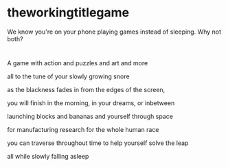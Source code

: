 # theworkingtitlegame
We know you're on your phone playing games instead of sleeping. Why not both?
#
A game with action and puzzles and art and more

all to the tune of your slowly growing snore

as the blackness fades in from the edges of the screen,

you will finish in the morning, in your dreams, or inbetween

launching blocks and bananas and yourself through space

for manufacturing research for the whole human race

you can traverse throughout time to help yourself solve the leap

all while slowly falling asleep
